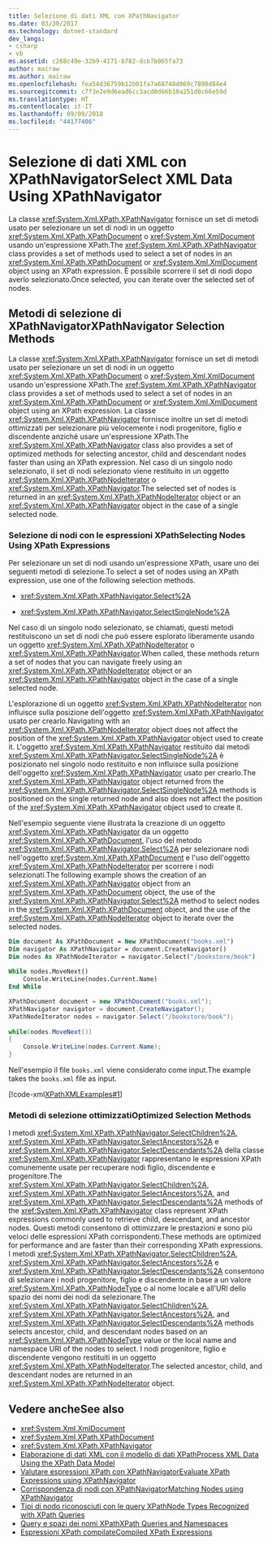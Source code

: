 ```yaml
---
title: Selezione di dati XML con XPathNavigator
ms.date: 03/30/2017
ms.technology: dotnet-standard
dev_langs:
- csharp
- vb
ms.assetid: c268c49e-32b9-4171-b782-dcb7b065fa73
author: mairaw
ms.author: mairaw
ms.openlocfilehash: fea54d36759b12b01fa7a68748d069c7890d84e4
ms.sourcegitcommit: c7f3e2e9d6ead6cc3acd0d66b10a251d0c66e59d
ms.translationtype: HT
ms.contentlocale: it-IT
ms.lasthandoff: 09/09/2018
ms.locfileid: "44177406"
---
```

# <a name="select-xml-data-using-xpathnavigator"></a><span data-ttu-id="4d126-102">Selezione di dati XML con XPathNavigator</span><span class="sxs-lookup"><span data-stu-id="4d126-102">Select XML Data Using XPathNavigator</span></span>
<span data-ttu-id="4d126-103">La classe <xref:System.Xml.XPath.XPathNavigator> fornisce un set di metodi usato per selezionare un set di nodi in un oggetto <xref:System.Xml.XPath.XPathDocument> o <xref:System.Xml.XmlDocument> usando un'espressione XPath.</span><span class="sxs-lookup"><span data-stu-id="4d126-103">The <xref:System.Xml.XPath.XPathNavigator> class provides a set of methods used to select a set of nodes in an <xref:System.Xml.XPath.XPathDocument> or <xref:System.Xml.XmlDocument> object using an XPath expression.</span></span> <span data-ttu-id="4d126-104">È possibile scorrere il set di nodi dopo averlo selezionato.</span><span class="sxs-lookup"><span data-stu-id="4d126-104">Once selected, you can iterate over the selected set of nodes.</span></span>  
  
## <a name="xpathnavigator-selection-methods"></a><span data-ttu-id="4d126-105">Metodi di selezione di XPathNavigator</span><span class="sxs-lookup"><span data-stu-id="4d126-105">XPathNavigator Selection Methods</span></span>  
 <span data-ttu-id="4d126-106">La classe <xref:System.Xml.XPath.XPathNavigator> fornisce un set di metodi usato per selezionare un set di nodi in un oggetto <xref:System.Xml.XPath.XPathDocument> o <xref:System.Xml.XmlDocument> usando un'espressione XPath.</span><span class="sxs-lookup"><span data-stu-id="4d126-106">The <xref:System.Xml.XPath.XPathNavigator> class provides a set of methods used to select a set of nodes in an <xref:System.Xml.XPath.XPathDocument> or <xref:System.Xml.XmlDocument> object using an XPath expression.</span></span> <span data-ttu-id="4d126-107">La classe <xref:System.Xml.XPath.XPathNavigator> fornisce inoltre un set di metodi ottimizzati per selezionare più velocemente i nodi progenitore, figlio e discendente anziché usare un'espressione XPath.</span><span class="sxs-lookup"><span data-stu-id="4d126-107">The <xref:System.Xml.XPath.XPathNavigator> class also provides a set of optimized methods for selecting ancestor, child and descendant nodes faster than using an XPath expression.</span></span> <span data-ttu-id="4d126-108">Nel caso di un singolo nodo selezionato, il set di nodi selezionato viene restituito in un oggetto <xref:System.Xml.XPath.XPathNodeIterator> o <xref:System.Xml.XPath.XPathNavigator>.</span><span class="sxs-lookup"><span data-stu-id="4d126-108">The selected set of nodes is returned in an <xref:System.Xml.XPath.XPathNodeIterator> object or an <xref:System.Xml.XPath.XPathNavigator> object in the case of a single selected node.</span></span>  
  
### <a name="selecting-nodes-using-xpath-expressions"></a><span data-ttu-id="4d126-109">Selezione di nodi con le espressioni XPath</span><span class="sxs-lookup"><span data-stu-id="4d126-109">Selecting Nodes Using XPath Expressions</span></span>  
 <span data-ttu-id="4d126-110">Per selezionare un set di nodi usando un'espressione XPath, usare uno dei seguenti metodi di selezione.</span><span class="sxs-lookup"><span data-stu-id="4d126-110">To select a set of nodes using an XPath expression, use one of the following selection methods.</span></span>  
  
-   <xref:System.Xml.XPath.XPathNavigator.Select%2A>  
  
-   <xref:System.Xml.XPath.XPathNavigator.SelectSingleNode%2A>  
  
 <span data-ttu-id="4d126-111">Nel caso di un singolo nodo selezionato, se chiamati, questi metodi restituiscono un set di nodi che può essere esplorato liberamente usando un oggetto <xref:System.Xml.XPath.XPathNodeIterator> o <xref:System.Xml.XPath.XPathNavigator>.</span><span class="sxs-lookup"><span data-stu-id="4d126-111">When called, these methods return a set of nodes that you can navigate freely using an <xref:System.Xml.XPath.XPathNodeIterator> object or an <xref:System.Xml.XPath.XPathNavigator> object in the case of a single selected node.</span></span>  
  
 <span data-ttu-id="4d126-112">L'esplorazione di un oggetto <xref:System.Xml.XPath.XPathNodeIterator> non influisce sulla posizione dell'oggetto <xref:System.Xml.XPath.XPathNavigator> usato per crearlo.</span><span class="sxs-lookup"><span data-stu-id="4d126-112">Navigating with an <xref:System.Xml.XPath.XPathNodeIterator> object does not affect the position of the <xref:System.Xml.XPath.XPathNavigator> object used to create it.</span></span> <span data-ttu-id="4d126-113">L'oggetto <xref:System.Xml.XPath.XPathNavigator> restituito dai metodi <xref:System.Xml.XPath.XPathNavigator.SelectSingleNode%2A> è posizionato nel singolo nodo restituito e non influisce sulla posizione dell'oggetto <xref:System.Xml.XPath.XPathNavigator> usato per crearlo.</span><span class="sxs-lookup"><span data-stu-id="4d126-113">The <xref:System.Xml.XPath.XPathNavigator> object returned from the <xref:System.Xml.XPath.XPathNavigator.SelectSingleNode%2A> methods is positioned on the single returned node and also does not affect the position of the <xref:System.Xml.XPath.XPathNavigator> object used to create it.</span></span>  
  
 <span data-ttu-id="4d126-114">Nell'esempio seguente viene illustrata la creazione di un oggetto <xref:System.Xml.XPath.XPathNavigator> da un oggetto <xref:System.Xml.XPath.XPathDocument>, l'uso del metodo <xref:System.Xml.XPath.XPathNavigator.Select%2A> per selezionare nodi nell'oggetto <xref:System.Xml.XPath.XPathDocument> e l'uso dell'oggetto <xref:System.Xml.XPath.XPathNodeIterator> per scorrere i nodi selezionati.</span><span class="sxs-lookup"><span data-stu-id="4d126-114">The following example shows the creation of an <xref:System.Xml.XPath.XPathNavigator> object from an <xref:System.Xml.XPath.XPathDocument> object, the use of the <xref:System.Xml.XPath.XPathNavigator.Select%2A> method to select nodes in the <xref:System.Xml.XPath.XPathDocument> object, and the use of the <xref:System.Xml.XPath.XPathNodeIterator> object to iterate over the selected nodes.</span></span>  
  
```vb  
Dim document As XPathDocument = New XPathDocument("books.xml")  
Dim navigator As XPathNavigator = document.CreateNavigator()  
Dim nodes As XPathNodeIterator = navigator.Select("/bookstore/book")  
  
While nodes.MoveNext()  
    Console.WriteLine(nodes.Current.Name)  
End While  
```  
  
```csharp  
XPathDocument document = new XPathDocument("books.xml");  
XPathNavigator navigator = document.CreateNavigator();  
XPathNodeIterator nodes = navigator.Select("/bookstore/book");  
  
while(nodes.MoveNext())  
{  
    Console.WriteLine(nodes.Current.Name);  
}  
```  
  
 <span data-ttu-id="4d126-115">Nell'esempio il file `books.xml` viene considerato come input.</span><span class="sxs-lookup"><span data-stu-id="4d126-115">The example takes the `books.xml` file as input.</span></span>  
  
 [!code-xml[XPathXMLExamples#1](../../../../samples/snippets/xml/VS_Snippets_Data/XPathXMLExamples/XML/books.xml#1)]  
  
### <a name="optimized-selection-methods"></a><span data-ttu-id="4d126-116">Metodi di selezione ottimizzati</span><span class="sxs-lookup"><span data-stu-id="4d126-116">Optimized Selection Methods</span></span>  
 <span data-ttu-id="4d126-117">I metodi <xref:System.Xml.XPath.XPathNavigator.SelectChildren%2A>, <xref:System.Xml.XPath.XPathNavigator.SelectAncestors%2A> e <xref:System.Xml.XPath.XPathNavigator.SelectDescendants%2A> della classe <xref:System.Xml.XPath.XPathNavigator> rappresentano le espressioni XPath comunemente usate per recuperare nodi figlio, discendente e progenitore.</span><span class="sxs-lookup"><span data-stu-id="4d126-117">The <xref:System.Xml.XPath.XPathNavigator.SelectChildren%2A>, <xref:System.Xml.XPath.XPathNavigator.SelectAncestors%2A>, and <xref:System.Xml.XPath.XPathNavigator.SelectDescendants%2A> methods of the <xref:System.Xml.XPath.XPathNavigator> class represent XPath expressions commonly used to retrieve child, descendant, and ancestor nodes.</span></span> <span data-ttu-id="4d126-118">Questi metodi consentono di ottimizzare le prestazioni e sono più veloci delle espressioni XPath corrispondenti.</span><span class="sxs-lookup"><span data-stu-id="4d126-118">These methods are optimized for performance and are faster than their corresponding XPath expressions.</span></span> <span data-ttu-id="4d126-119">I metodi <xref:System.Xml.XPath.XPathNavigator.SelectChildren%2A>, <xref:System.Xml.XPath.XPathNavigator.SelectAncestors%2A> e <xref:System.Xml.XPath.XPathNavigator.SelectDescendants%2A> consentono di selezionare i nodi progenitore, figlio e discendente in base a un valore <xref:System.Xml.XPath.XPathNodeType> o al nome locale e all'URI dello spazio dei nomi dei nodi da selezionare.</span><span class="sxs-lookup"><span data-stu-id="4d126-119">The <xref:System.Xml.XPath.XPathNavigator.SelectChildren%2A>, <xref:System.Xml.XPath.XPathNavigator.SelectAncestors%2A>, and <xref:System.Xml.XPath.XPathNavigator.SelectDescendants%2A> methods selects ancestor, child, and descendant nodes based on an <xref:System.Xml.XPath.XPathNodeType> value or the local name and namespace URI of the nodes to select.</span></span> <span data-ttu-id="4d126-120">I nodi progenitore, figlio e discendente vengono restituiti in un oggetto <xref:System.Xml.XPath.XPathNodeIterator>.</span><span class="sxs-lookup"><span data-stu-id="4d126-120">The selected ancestor, child, and descendant nodes are returned in an <xref:System.Xml.XPath.XPathNodeIterator> object.</span></span>  
  
## <a name="see-also"></a><span data-ttu-id="4d126-121">Vedere anche</span><span class="sxs-lookup"><span data-stu-id="4d126-121">See also</span></span>

- <xref:System.Xml.XmlDocument>  
- <xref:System.Xml.XPath.XPathDocument>  
- <xref:System.Xml.XPath.XPathNavigator>  
- [<span data-ttu-id="4d126-122">Elaborazione di dati XML con il modello di dati XPath</span><span class="sxs-lookup"><span data-stu-id="4d126-122">Process XML Data Using the XPath Data Model</span></span>](../../../../docs/standard/data/xml/process-xml-data-using-the-xpath-data-model.md)  
- [<span data-ttu-id="4d126-123">Valutare espressioni XPath con XPathNavigator</span><span class="sxs-lookup"><span data-stu-id="4d126-123">Evaluate XPath Expressions using XPathNavigator</span></span>](../../../../docs/standard/data/xml/evaluate-xpath-expressions-using-xpathnavigator.md)  
- [<span data-ttu-id="4d126-124">Corrispondenza di nodi con XPathNavigator</span><span class="sxs-lookup"><span data-stu-id="4d126-124">Matching Nodes using XPathNavigator</span></span>](../../../../docs/standard/data/xml/matching-nodes-using-xpathnavigator.md)  
- [<span data-ttu-id="4d126-125">Tipi di nodo riconosciuti con le query XPath</span><span class="sxs-lookup"><span data-stu-id="4d126-125">Node Types Recognized with XPath Queries</span></span>](../../../../docs/standard/data/xml/node-types-recognized-with-xpath-queries.md)  
- [<span data-ttu-id="4d126-126">Query e spazi dei nomi XPath</span><span class="sxs-lookup"><span data-stu-id="4d126-126">XPath Queries and Namespaces</span></span>](../../../../docs/standard/data/xml/xpath-queries-and-namespaces.md)  
- [<span data-ttu-id="4d126-127">Espressioni XPath compilate</span><span class="sxs-lookup"><span data-stu-id="4d126-127">Compiled XPath Expressions</span></span>](../../../../docs/standard/data/xml/compiled-xpath-expressions.md)
